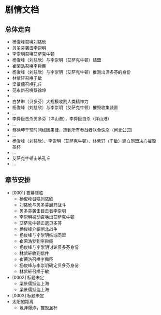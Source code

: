 # 剧情文档

## 总体走向

- 杨俊峰召唤刘慈欣
- 贝多芬袭击李崇明
- 李崇明召唤艾萨克牛顿
- 杨俊峰（刘慈欣）与李崇明（艾萨克牛顿）结盟
- 崔荣浩召唤李舜臣
- 杨俊峰（刘慈欣）与李崇明（艾萨克牛顿）推测出贝多芬的身份
- 林紫轩召唤于敏
- 梁景儒召唤孔丘
- 范永新召唤蔡徐坤
- ...
- 白梦琳（贝多芬）大规模收割人类精神力
- 杨俊峰（刘慈欣）与李崇明（艾萨克牛顿）摧毁收集装置
- ...
- 李舜臣击杀贝多芬（洋山港），李舜臣自杀（洋山港）
- ...
- 蔡徐坤干预时间线因果律，遭到所有参战者联合诛杀（闸北公园）
- ...
- 杨俊峰（刘慈欣）、李崇明（艾萨克牛顿）、林紫轩（于敏）建立同盟决心摧毁圣杯
- ...
- 艾萨克牛顿击杀孔丘
- ...

## 章节安排

- [0001] 夜幕降临
    - 杨俊峰召唤刘慈欣
    - 刘慈欣与贝多芬展开战斗
    - 贝多芬袭击目击者李崇明
    - 李崇明被动召唤出艾萨克牛顿
    - 艾萨克牛顿击退贝多芬
    - 杨俊峰介绍闸北战争
    - 杨俊峰与李崇明结成同盟
    - 崔荣浩梦到李舜臣
    - 杨俊峰与李崇明讨论贝多芬身份
    - 林紫轩收到信件
    - 崔荣浩召唤李舜臣
    - 杨俊峰与李崇明确定贝多芬身份
    - 林紫轩召唤于敏
- [0002] 标题未定
    - 梁景儒抵达上海
    - 梁景儒抵达上海
- [0003] 标题未定
- 太阳的距离
    - 氢弹爆炸，摧毁圣杯
